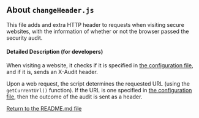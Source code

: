 ## About `changeHeader.js`

This file adds and extra HTTP header to requests when visiting secure websites, with the information of whether or not the browser passed the security audit. 

#### Detailed Description (for developers)

When visiting a website, it checks if it is specified in [the configuration file](writing_config.md), and if it is, sends an X-Audit header. 

Upon a web request, the script determines the requested URL (using the `getCurrentUrl()` function). If the URL is one specified in [the configuration file](writing_config.md), then the outcome of the audit is sent as a header. 

[Return to the README.md file](../README.md)
